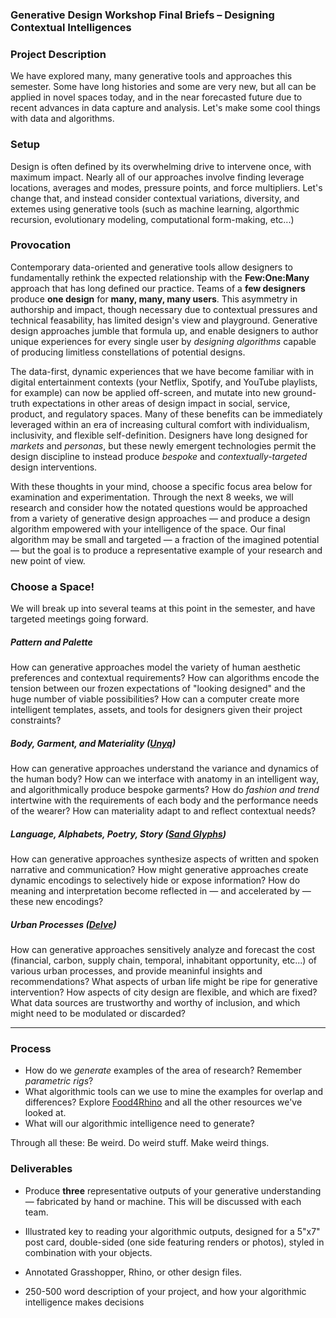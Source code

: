 ### Generative Design Workshop Final Briefs – Designing Contextual Intelligences

### Project Description

We have explored many, many generative tools and approaches this semester. Some have long histories and some are very new, but all can be applied in novel spaces today, and in the near forecasted future due to recent advances in data capture and analysis. Let's make some cool things with data and algorithms.

### Setup

Design is often defined by its overwhelming drive to intervene once, with maximum impact. Nearly all of our approaches involve finding leverage locations, averages and modes, pressure points, and force multipliers. Let's change that, and instead consider contextual variations, diversity, and extemes using generative tools (such as machine learning, algorthmic recursion, evolutionary modeling, computational form-making, etc...)

### Provocation 

Contemporary data-oriented and generative tools allow designers to fundamentally rethink the expected relationship with the **Few:One:Many** approach that has long defined our practice. Teams of a **few designers** produce **one design** for **many, many, many users**. This asymmetry in authorship and impact, though necessary due to contextual pressures and technical feasability, has limited design's view and playground. Generative design approaches jumble that formula up, and enable designers to author unique experiences for every single user by *designing algorithms* capable of producing limitless constellations of potential designs. 

The data-first, dynamic experiences that we have become familiar with in digital entertainment contexts (your Netflix, Spotify, and YouTube playlists, for example) can now be applied off-screen, and mutate into new ground-truth expectations in other areas of design impact in social, service, product, and regulatory spaces. Many of these benefits can be immediately leveraged within an era of increasing cultural comfort with individualism, inclusivity, and flexible self-definition. Designers have long designed for *markets* and *personas*, but these newly emergent technologies permit the design discipline to instead produce *bespoke* and *contextually-targeted* design interventions.

With these thoughts in your mind, choose a specific focus area below for examination and experimentation. Through the next 8 weeks, we will research and consider how the notated questions would be approached from a variety of generative design approaches — and produce a design algorithm empowered with your intelligence of the space. Our final algorithm may be small and targeted — a fraction of the imagined potential — but the goal is to produce a representative example of your research and new point of view.


### Choose a Space!
We will break up into several teams at this point in the semester, and have targeted meetings going forward.

##### Pattern and Palette 
How can generative approaches model the variety of human aesthetic preferences and contextual requirements? How can algorithms encode the tension between our frozen expectations of "looking designed" and the huge number of viable possibilities? How can a computer create more intelligent templates, assets, and tools for designers given their project constraints? 

##### Body, Garment, and Materiality ([Unyq](http://unyq.com/en-language/home-en/))
How can generative approaches understand the variance and dynamics of the human body? How can we interface with anatomy in an intelligent way, and algorithmically produce bespoke garments? How do *fashion and trend* intertwine with the requirements of each body and the performance needs of the wearer? How can materiality adapt to and reflect contextual needs?

##### Language, Alphabets, Poetry, Story ([Sand Glyphs](https://inconvergent.net/generative/sand-glyphs/))
How can generative approaches synthesize aspects of written and spoken narrative and communication? How might generative approaches create dynamic encodings to selectively hide or expose information? How do meaning and interpretation become reflected in — and accelerated by — these new encodings?

##### Urban Processes ([Delve](https://hello.delve.sidewalklabs.com))
How can generative approaches sensitively analyze and forecast the cost (financial, carbon, supply chain, temporal, inhabitant opportunity, etc...) of various urban processes, and provide meaninful insights and recommendations? What aspects of urban life might be ripe for generative intervention? How aspects of city design are flexible, and which are fixed? What data sources are trustworthy and worthy of inclusion, and which might need to be modulated or discarded? 

-----

### Process
- How do we *generate* examples of the area of research? Remember *parametric rigs*?
- What algorithmic tools can we use to mine the examples for overlap and differences? Explore [Food4Rhino](https://www.food4rhino.com) and all the other resources we've looked at.
- What will our algorithmic intelligence need to generate?

Through all these: Be weird. Do weird stuff. Make weird things. 

### Deliverables

- Produce **three** representative outputs of your generative understanding — fabricated by hand or machine. This will be discussed with each team.

- Illustrated key to reading your algorithmic outputs, designed for a 5"x7" post card, double-sided (one side featuring renders or photos), styled in combination with your objects.

- Annotated Grasshopper, Rhino, or other design files.

- 250-500 word description of your project, and how your algorithmic intelligence makes decisions